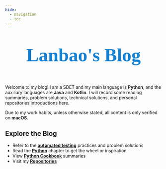 ```yaml
---
hide:
  - navigation
  - toc
---
```


<style>
    .md-content .md-typeset h1 { display: none; }
</style>

<p style="text-align: center; color: #1381d3; font-size: 60px; font-weight: bold; font-family: 'Source Code Pro',serif">
    Lanbao's Blog
</p>

Welcome to my blog! I am a SDET and my main language is **Python**, and the auxiliary languages are **Java** and **Kotlin**.
I will record some reading summaries, problem solutions, technical solutions, and personal repositories introductions here.

Due to my work habits, unless otherwise stated, all content is only verified on **macOS**.

## Explore the Blog

<div class="grid cards" markdown>

- Refer to the [**automated testing**](automated/accessibility-conflict.md) practices and problem solutions
- Read the [**Python**](python/capturing-grep-real-time-output.md) chapter to get the wheel or inspiration
- View [**Python Cookbook**](python_cookbook) summaries
- Visit my [**Repositories**](repo)

</div>
